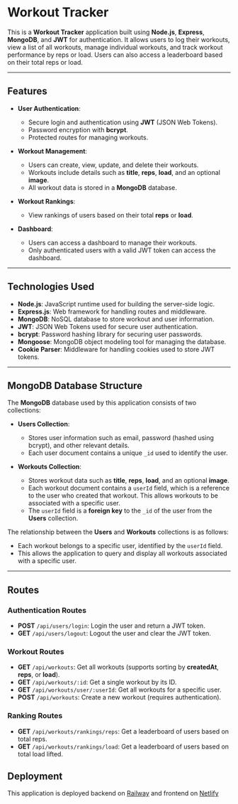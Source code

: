 # Workout Tracker

This is a **Workout Tracker** application built using **Node.js**, **Express**, **MongoDB**, and **JWT** for authentication. It allows users to log their workouts, view a list of all workouts, manage individual workouts, and track workout performance by reps or load. Users can also access a leaderboard based on their total reps or load.

---

## Features

- **User Authentication**:
  - Secure login and authentication using **JWT** (JSON Web Tokens).
  - Password encryption with **bcrypt**.
  - Protected routes for managing workouts.

- **Workout Management**:
  - Users can create, view, update, and delete their workouts.
  - Workouts include details such as **title**, **reps**, **load**, and an optional **image**.
  - All workout data is stored in a **MongoDB** database.

- **Workout Rankings**:
  - View rankings of users based on their total **reps** or **load**.

- **Dashboard**:
  - Users can access a dashboard to manage their workouts.
  - Only authenticated users with a valid JWT token can access the dashboard.

---

## Technologies Used

- **Node.js**: JavaScript runtime used for building the server-side logic.
- **Express.js**: Web framework for handling routes and middleware.
- **MongoDB**: NoSQL database to store workout and user information.
- **JWT**: JSON Web Tokens used for secure user authentication.
- **bcrypt**: Password hashing library for securing user passwords.
- **Mongoose**: MongoDB object modeling tool for managing the database.
- **Cookie Parser**: Middleware for handling cookies used to store JWT tokens.

---

## MongoDB Database Structure

The **MongoDB** database used by this application consists of two collections:

- **Users Collection**:
  - Stores user information such as email, password (hashed using bcrypt), and other relevant details.
  - Each user document contains a unique `_id` used to identify the user.

- **Workouts Collection**:
  - Stores workout data such as **title**, **reps**, **load**, and an optional **image**.
  - Each workout document contains a `userId` field, which is a reference to the user who created that workout. This allows workouts to be associated with a specific user.
  - The `userId` field is a **foreign key** to the `_id` of the user from the **Users** collection.

The relationship between the **Users** and **Workouts** collections is as follows:

- Each workout belongs to a specific user, identified by the `userId` field.
- This allows the application to query and display all workouts associated with a specific user.

---

## Routes

### **Authentication Routes**
- **POST** `/api/users/login`: Login the user and return a JWT token.
- **GET** `/api/users/logout`: Logout the user and clear the JWT token.

### **Workout Routes**
- **GET** `/api/workouts`: Get all workouts (supports sorting by **createdAt**, **reps**, or **load**).
- **GET** `/api/workouts/:id`: Get a single workout by its ID.
- **GET** `/api/workouts/user/:userId`: Get all workouts for a specific user.
- **POST** `/api/workouts`: Create a new workout (requires authentication).

### **Ranking Routes**
- **GET** `/api/workouts/rankings/reps`: Get a leaderboard of users based on total reps.
- **GET** `/api/workouts/rankings/load`: Get a leaderboard of users based on total load lifted.

## Deployment
This application is deployed backend on [Railway](https://railway.com/) and frontend on [Netlify](https://www.netlify.com/)
